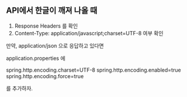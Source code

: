 

## API에서 한글이 깨져 나올 때

1. Response Headers 를 확인
2. Content-Type: application/javascript;charset=UTF-8 여부 확인

만약, application/json 으로 응답하고 있다면

application.properties 에

spring.http.encoding.charset=UTF-8
spring.http.encoding.enabled=true
spring.http.encoding.force=true

를 추가하자. 


